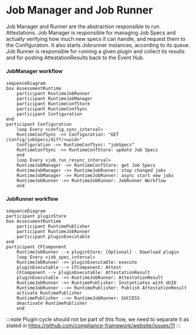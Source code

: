 # Job Manager and Job Runner 
Job Manager and Runner are the abstraction responsible to run Attestations. Job Manager is responsible for managing Job Specs and actually verifying how much new specs it can handle, and request them to the Configuration. It also starts Jobrunner instances, according to its queue. Job Runner is responsible for running a given plugin and collect its results and for posting AttestationResults back to the Event Hub.
#### JobManager workflow
```mermaid
sequenceDiagram
box AssessmentRuntime
    participant RuntimeJobRunner
    participant RuntimeJobManager
    participant RuntimeConfStore
    participant RuntimeConfSync
    participant Configuration
end
participant Configuration
    loop Every <config_sync_interval>
    RuntimeConfSync ->> Configuration: "GET /config/jobSpecs/diff/<uuid>"
    Configuration ->> RuntimeConfSync: "jobSpecs"
    RuntimeConfSync ->> RuntimeConfStore: update Job Specs
    end
    loop Every <job_run_resync_interval>
    RuntimeJobManager ->> RuntimeConfStore: get Job Specs
    RuntimeJobManager ->> RuntimeJobRunner: stop changed jobs
    RuntimeJobManager ->> RuntimeJobRunner: async start new jobs
    RuntimeJobRunner ->> RuntimeJobRunner: JobRunner Workflow
    end
```

#### JobRunner workflow
```mermaid
sequenceDiagram
participant pluginStore
box AssessmentRuntime
    participant RuntimePublisher
    participant RuntimeJobRunner
    participant pluginExecutable
end
participant CFComponent
    RuntimeJobRunner --x pluginStore: [Optional] - Download plugin
    loop Every <job_spec_interval>
    RuntimeJobRunner ->> pluginExecutable: execute
    pluginExecutable --> CFComponent: Attest
    CFComponent --> pluginExecutable: AttestationResult
    pluginExecutable ->> RuntimeJobRunner: AttestationResult
    RuntimeJobRunner ->> RuntimePublisher: Instantiates with UUID
    RuntimeJobRunner -->> RuntimePublisher: Publish AttestationResult
    activate RuntimePublisher
    RuntimePublisher -->> RuntimeJobRunner: SUCCESS
    deactivate RuntimePublisher
    end
```

:::note
Plugin cycle should not be part of this flow, we need to separate it as stated in https://github.com/compliance-framework/website/issues/11
:::
